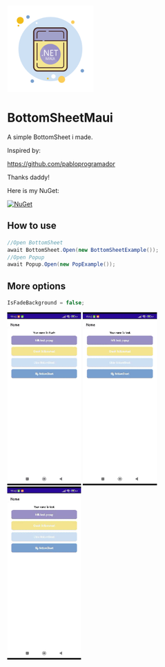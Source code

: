 <img src="icon.png" height="200">



# BottomSheetMaui
A simple BottomSheet i made.

Inspired by:

https://github.com/pabloprogramador

Thanks daddy!


Here is my NuGet:

[![NuGet](https://img.shields.io/nuget/v/BottomSheetMaui.svg?label=BottomSheetMaui)](https://www.nuget.org/packages/BottomSheetMaui/1.0.0)


## How to use
```csharp
//Open BottomSheet
await BottomSheet.Open(new BottomSheetExample());
//Open Popup
await Popup.Open(new PopExample());
```

## More options
```csharp
IsFadeBackground = false;
```
<img src="p1.gif" height="400">
<img src="p2.gif" height="400">
<img src="p3.gif" height="400">
